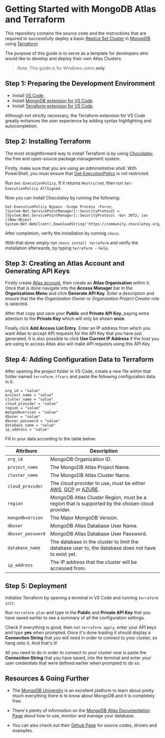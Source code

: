 # Getting Started with MongoDB Atlas and Terraform

This repository contains the source code and the instructions that are required to successfully deploy a basic [Replica Set Cluster](https://docs.atlas.mongodb.com/view-replica-set-metrics/) in [MongoDB](https://www.mongodb.com/what-is-mongodb) using [Terraform](https://www.terraform.io/).

The purpose of this guide is to serve as a template for developers who would like to develop and deploy their own Atlas Clusters.

> Note: This guide is for Windows users **only**.

## **Step 1: Preparing the Development Environment**
- Install [VS Code](https://code.visualstudio.com/download).
- Install [MongoDB extension for VS Code](https://marketplace.visualstudio.com/items?itemName=mongodb.mongodb-vscode).
- Install [Terraform extension for VS Code](https://marketplace.visualstudio.com/items?itemName=HashiCorp.terraform). 

Although not strictly necessary, the Terraform extension for VS Code greatly enhances the user experience by adding syntax highlighting and autocompletion.

## **Step 2: Installing Terraform**
The most straightforward way to install Terraform is by using [Chocolatey](https://chocolatey.org/), the free and open-source package management system.

Firstly, make sure that you are using an *administrative shell*. With PowerShell, you must ensure that [Get-ExecutionPolicy](https://docs.microsoft.com/en-gb/powershell/module/microsoft.powershell.core/about/about_execution_policies?view=powershell-7.1) is not restricted. 

Run `Get-ExecutionPolicy`. If it returns `Restricted`, then run `Set-ExecutionPolicy AllSigned`.

Now you can install Chocolatey by running the following:
```
Set-ExecutionPolicy Bypass -Scope Process -Force; [System.Net.ServicePointManager]::SecurityProtocol = [System.Net.ServicePointManager]::SecurityProtocol -bor 3072; iex ((New-Object System.Net.WebClient).DownloadString('https://community.chocolatey.org/install.ps1'))
```

After completion, verify the installation by running `choco`.

With that done simply run `choco install terraform` and verify the installation afterwards, by typing `terraform --help`.

## **Step 3: Creating an Atlas Account and Generating API Keys**

Firstly create [Atlas account](https://account.mongodb.com/account/register?tck=docs_atlas), then create an **Atlas Organisation** within it. Once that is done navigate into the **Access Manager** bar in the **Organizations Menu** and click **Generate API Key**. Enter a description and ensure that the the *Organization Owner* or *Organization Project Creator* role is selected.

After that copy and save your **Public** and **Private API Key**, paying extra attention to the **Private Key** which will only be shown **once**.

Finally click **Add Access List Entry**. Enter an IP address from which you want Atlas to accept API requests for the API Key that you have just generated.
It is also possible to click **Use Current IP Address** if the host you are using to access Atlas also will make API requests using this API Key.



## **Step 4: Adding Configuration Data to Terraform**
After opening the project folder in VS Code, create a new file within that folder named `terraform.tfvars` and paste the following configuration data in it:

```
org_id = "value"
project_name = "value"
cluster_name = "value"
cloud_provider = "value"
region = "value"
mongodbversion = "value"
dbuser = "value"
dbuser_password = "value"
database_name = "value"
ip_address = "value"
```
Fill in your data according to the table below:

| Attribure            | Description              |
| ---------            | -----                    |
| `org_id`             | MongoDB Organization ID. |
| `project_name`       | The MongoDB Atlas Project Name. |
| `cluster_name`       | The MongoDB Atlas Cluster Name. |
| `cloud_provider`     | The cloud provider to use, must be either [AWS](https://aws.amazon.com/), [GCP](https://cloud.google.com/gcp?utm_source=google&utm_medium=cpc&utm_campaign=emea-gr-all-en-bkws-all-all-trial-e-gcp-1010042&utm_content=text-ad-none-any-DEV_c-CRE_501834844532-ADGP_Hybrid%20%7C%20BKWS%20-%20EXA%20%7C%20Txt%20~%20GCP%20~%20General%23v2-KWID_43700061559683581-aud-606988878174%3Akwd-26415313501-userloc_9067712&utm_term=KW_google%20cloud%20platform-NET_g-PLAC_&gclid=CjwKCAjw95yJBhAgEiwAmRrutHnCPQ6lMfRLvEI2oD8uu7rT8xwiiPtyMpJrBszsWJnDT4_rn64D6RoCdt8QAvD_BwE&gclsrc=aw.ds) or [AZURE](https://azure.microsoft.com/en-us/). |   
| `region`             | MongoDB Atlas Cluster Region, must be a region that is supported by the chosen cloud provider. | 
| `mongodbversion`     | The Major MongoDB Version. |
| `dbuser`             | MongoDB Atlas Database User Name. |
| `dbuser_password`    | MongoDB Atlas Database User Password. |
| `database_name`      | The database in the cluster to limit the database user to, the database does not have to exist yet. |
| `ip_address`         | The IP address that the cluster will be accessed from. |

## **Step 5: Deployment**
Initialise Terraform by opening  a terminal in VS Code and running `terraform init`.

Run `terraform plan` and type in the **Public** and **Private API Key** that you have saved earlier to see a summary of all the configuration settings.

Check if everything is good, then run `terraform apply`, enter your API keys and type **yes** when prompted. Once it's done loading it should display a **Connection String** that you will need in order to connect to your cluster, so hang onto it. And that's it! 

All you need to do in order to connect to your cluster now is paste the **Connection String** that you have saved, into the terminal and enter your user credentials that were defined earlier when prompted to do so.

## **Resources & Going Further**
- The [MongoDB University](https://university.mongodb.com/) is an excellent platform to learn about pretty much everything there is to know about MongoDB and it is completely free.

- There's plenty of information on the [MongoDB Atlas Documentation Page](https://docs.atlas.mongodb.com/) about how to use, monitor and manage your database.

- You can also check out their [Github Page](https://github.com/mongodb) for source codes, drivers and examples.
